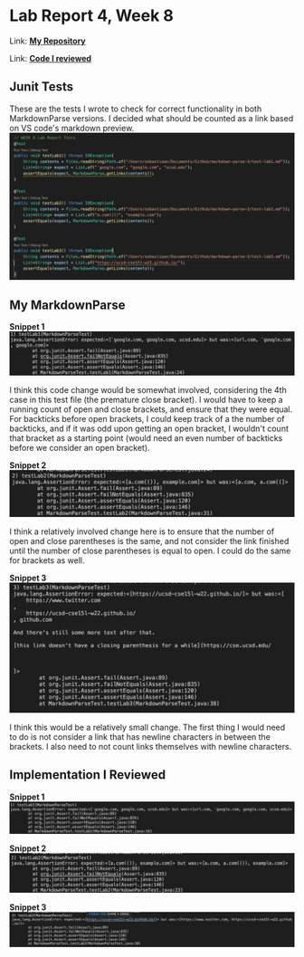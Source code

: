 # Lab Report 4, Week 8

Link: [**My Repository**](https://github.com/smvanhout/markdown-parse)

Link: [**Code I reviewed**](https://github.com/ucsd-cse15l-w22/markdown-parse)


## Junit Tests

These are the tests I wrote to check for correct functionality in both MarkdownParse versions. I decided what should be counted as a link based on VS code's markdown preview.
![Image](4-junits.png)

## My MarkdownParse

**Snippet 1**
![Image](4-myfail1.png)

I think this code change would be somewhat involved, considering the 4th case in this test file (the premature close bracket). I would have to keep a running count of open and close brackets, and ensure that they were equal. For backticks before open brackets, I could keep track of a the number of backticks, and if it was odd upon getting an open bracket, I wouldn't count that bracket as a starting point (would need an even number of backticks before we consider an open bracket).

**Snippet 2**
![Image](4-myfail2.png)

I think a relatively involved change here is to ensure that the number of open and close parentheses is the same, and not consider the link finished until the number of close parentheses is equal to open. I could do the same for brackets as well.


**Snippet 3**
![Image](4-myfail3.png)

I think this would be a relatively small change. The first thing I would need to do is not consider a link that has newline characters in between the brackets. I also need to not count links themselves with newline characters.



## Implementation I Reviewed

**Snippet 1**
![Image](4-fail1.png)


**Snippet 2**
![Image](4-fail2.png)


**Snippet 3**
![Image](4-fail3.png)






